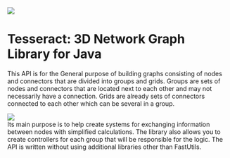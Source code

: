 <div>
  <img src="https://nerdist.com/wp-content/uploads/2019/03/tumblr_o9pm5bI1Kc1sbtt2jo3_540.gif" align="center">
</div>

# Tesseract: 3D Network Graph Library for Java

This API is for the General purpose of building graphs consisting of nodes and connectors that are divided into groups and grids. 
Groups are sets of nodes and connectors that are located next to each other and may not necessarily have a connection. 
Grids are already sets of connectors connected to each other which can be several in a group. 
<div>
  <img src="https://www.mathworks.com/help/examples/matlab/win64/AdjustGraphPlotPropertiesExample_05.png" align="center">
</div>
Its main purpose is to help create systems for exchanging information between nodes with simplified calculations. 
The library also allows you to create controllers for each group that will be responsible for the logic. 
The API is written without using additional libraries other than FastUtils.